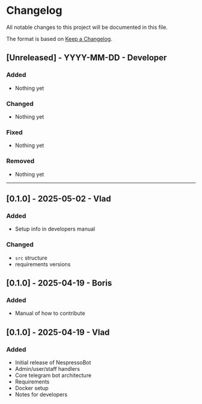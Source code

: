 <!-- markdownlint-disable MD022 MD024 MD032-->

# Changelog

All notable changes to this project will be documented in this file.

The format is based on [Keep a Changelog](https://keepachangelog.com/en/1.0.0/).

## [Unreleased] - YYYY-MM-DD - Developer
### Added
- Nothing yet

### Changed
- Nothing yet

### Fixed
- Nothing yet

### Removed
- Nothing yet

---

## [0.1.0] - 2025-05-02 - Vlad
### Added
- Setup info in developers manual

### Changed
- `src` structure
- requirements versions

## [0.1.0] - 2025-04-19 - Boris
### Added
- Manual of how to contribute

## [0.1.0] - 2025-04-19 - Vlad
### Added
- Initial release of NespressoBot
- Admin/user/staff handlers
- Core telegram bot architecture
- Requirements
- Docker setup
- Notes for developers
